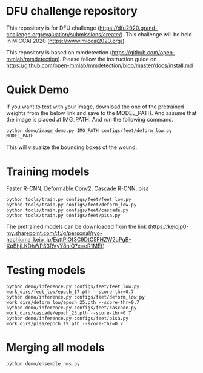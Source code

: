 # DFU challenge repository
This repository is for DFU challenge (https://dfu2020.grand-challenge.org/evaluation/submissions/create/). This challenge will be held in MICCAI 2020 (https://www.miccai2020.org/).



This repository is based on mmdetection (https://github.com/open-mmlab/mmdetection).
Please follow the instruction guide on https://github.com/open-mmlab/mmdetection/blob/master/docs/install.md


# Quick Demo
If you want to test with your image, download the one of the pretrained weights from the below link and save to the MODEL_PATH. And assume that the image is placed at IMG_PATH. And run the following command.
```
python demo/image_demo.py IMG_PATH configs/feet/deform_low.py MODEL_PATH 
```
This will visualize the bounding boxes of the wound.



# Training models
Faster R-CNN, Deformable Conv2, Cascade R-CNN, pisa
```
python tools/train.py configs/feet/feet_low.py
python tools/train.py configs/feet/deform_low.py
python tools/train.py configs/feet/cascade.py
python tools/train.py configs/feet/pisa.py
```

The pretrained models can be downloaded from the link (https://keiojp0-my.sharepoint.com/:f:/g/personal/ryo-hachiuma_keio_jp/EqttPiOf3C9DtC5FHZW2qPgB-XpBhjLKDhWPS3RVyY8hiQ?e=eR1MEf)

# Testing models
```
python demo/inference.py configs/feet/feet_low.py work_dirs/feet_low/epoch_17.pth --score-thr=0.7
python demo/inference.py configs/feet/deform_low.py work_dirs/deform_low/epoch_25.pth --score-thr=0.7
python demo/inference.py configs/feet/cascade.py work_dirs/cascade/epoch_23.pth --score-thr=0.7
python demo/inference.py configs/feet/pisa.py work_dirs/pisa/epoch_19.pth --score-thr=0.7
```

# Merging all models
```
python demo/ensemble_nms.py
```

